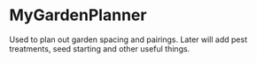 # MyGardenPlanner
Used to plan out garden spacing and pairings. Later will add pest treatments, seed starting and other useful things. 
